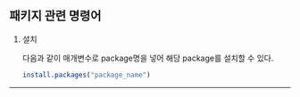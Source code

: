 ## 패키지 관련 명령어

1. 설치

   다음과 같이 매개변수로 package명을 넣어 해당 package를 설치할 수 있다.

   ```R
   install.packages("package_name")
   ```

---
